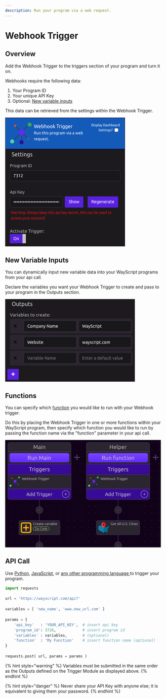 ```yaml
---
description: Run your program via a web request.
---
```


# Webhook Trigger

## Overview

Add the Webhook Trigger to the triggers section of your program and turn it on.

Webhooks require the following data:

1. Your Program ID
2. Your unique API Key
3. Optional: [New variable inputs](webhook-trigger.md#new-variable-inputs)

This data can be retrieved from the settings within the Webhook Trigger.

![](../../.gitbook/assets/screen-shot-2019-07-15-at-6.06.16-pm.png)

## New Variable Inputs

You can dynamically input new variable data into your WayScript programs from your api call. 

Declare the variables you want your Webhook Trigger to create and pass to your program in the Outputs section.

![](../../.gitbook/assets/screen-shot-2019-07-15-at-6.09.52-pm.png)

## Functions

You can specify which [function](../logic/functions/) you would like to run with your Webhook trigger.

Do this by placing the Webhook Trigger in one or more functions within your WayScript program, then specify which function you would like to run by passing the function name via the "function" parameter in your api call.

![](../../.gitbook/assets/screen-shot-2019-07-15-at-6.18.01-pm.png)

## API Call

Use [Python](../../apis/python.md), [JavaScript](../../apis/javascript.md), or [any other programming language ](../../apis/rest.md)to trigger your program.

```python
import requests

url = 'https://wayscript.com/api?'

variables = [ 'new_name', 'www.new_url.com' ]

params = {
    'api_key'   : 'YOUR_API_KEY',  # insert api key
    'program_id': 3726,            # insert program id
    'variables' : variables,       # (optional)
    'function'  : 'My Function'    # insert function name (optional)
}

requests.post( url, params = params )
```

{% hint style="warning" %}
Variables must be submitted in the same order as the Outputs defined on the Trigger Module as displayed above. 
{% endhint %}

{% hint style="danger" %}
Never share your API Key with anyone else; it is equivalent to giving them your password.
{% endhint %}

